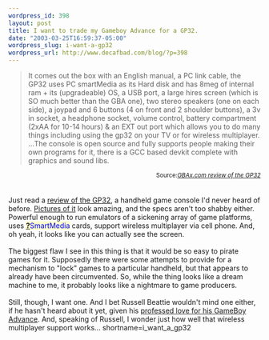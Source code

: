 ```yaml
--- 
wordpress_id: 398
layout: post
title: I want to trade my Gameboy Advance for a GP32.
date: "2003-03-25T16:59:37-05:00"
wordpress_slug: i-want-a-gp32
wordpress_url: http://www.decafbad.com/blog/?p=398
---
```

<blockquote cite="http://www.gbax.com/gp32review.html">
It comes out the box with an English manual, a PC link cable, the GP32
uses PC smartMedia as its Hard disk and has 8meg of internal ram + its
(upgradeable) OS, a USB port, a large hires screen (which is SO much
better than the GBA one), two stereo speakers (one on each side), a
joypad and 6 buttons (4 on front and 2 shoulder buttons), a 3v in
socket, a headphone socket, volume control, battery compartment (2xAA
for 10-14 hours) &amp; an EXT out port which allows you to do many things
including using the gp32 on your TV or for wireless multiplayer.
...The console is open source and fully supports people making their
own programs for it, there is a GCC based devkit complete with
graphics and sound libs.
</blockquote>
<div class="credit" align="right"><small>Source:<cite><a href="http://www.gbax.com/gp32review.html">GBAx.com review of the GP32</a></cite></small></div>
<br /><br />
Just read a <a href="http://www.gbax.com/gp32review.html" target="_top">review of the GP32</a>,
a handheld game console I'd never heard of before.
<a href="http://www.gbax.com/gp32pics.html" target="_top">Pictures of it</a> look amazing,
and the specs aren't too shabby either.  Powerful enough to run
emulators of a sickening array of game platforms, uses <span style='background : #FFFFCE;'><a href="http://www.decafbad.com/twiki/bin/edit/Main/SmartMedia?topicparent=Main.FilterData"><b>?</b></a><font color="#0000FF">SmartMedia</font></span>
cards, support wireless multiplayer via cell phone.  And, oh yeah, it
looks like you can actually see the screen.
<br /><br />
The biggest flaw I see in this thing is that it would be so easy to
pirate games for it.  Supposedly there were some attempts to provide
for a mechanism to "lock" games to a particular handheld, but that
appears to already have been circumvented.  So, while the thing looks
like a dream machine to me, it probably looks like a nightmare to game
producers.
<br /><br />
Still, though, I want one.  And I bet Russell Beattie wouldn't mind
one either, if he hasn't heard about it yet, given his
<a href="http://www.russellbeattie.com/notebook/20021201.html#184646" target="_top">professed love for his GameBoy Advance</a>.
And, speaking of Russell, I wonder just how well that wireless
multiplayer support works...
<!--more-->
shortname=i_want_a_gp32
